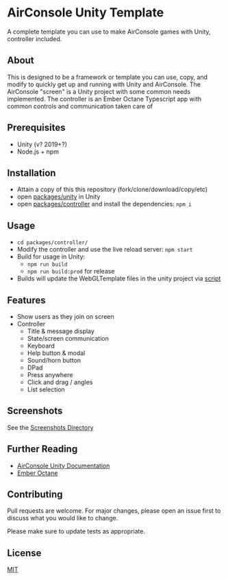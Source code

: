 # AirConsole Unity Template

A complete template you can use to make AirConsole games with Unity, controller included.

## About

This is designed to be a framework or template you can use, copy, and modify to quickly get up and running with Unity and AirConsole. The AirConsole "screen" is a Unity project with some common needs implemented. The controller is an Ember Octane Typescript app with common controls and communication taken care of

## Prerequisites

- Unity (v? 2019+?)
- Node.js + npm

## Installation

- Attain a copy of this this repository (fork/clone/download/copy/etc)
- open [packages/unity](packages/unity) in Unity
- open [packages/controller](packages/controller) and install the dependencies: `npm i`

## Usage

- `cd packages/controller/`
- Modify the controller and use the live reload server: `npm start`
- Build for usage in Unity:
  - `npm run build`
  - `npm run build:prod` for release
- Builds will update the WebGLTemplate files in the unity project via [script](packages/controller/scripts/unity-pipeline.sh)

## Features

- Show users as they join on screen
- Controller
  - Title & message display
  - State/screen communication
  - Keyboard
  - Help button & modal
  - Sound/horn button
  - DPad
  - Press anywhere
  - Click and drag / angles
  - List selection

## Screenshots

See the [Screenshots Directory](screenshots/README.md)

## Further Reading
- [AirConsole Unity Documentation](packages/unity/Assets/AirConsole/Documentation_1.7.pdf)
- [Ember Octane](https://emberjs.com/editions/octane/)

## Contributing
Pull requests are welcome. For major changes, please open an issue first to discuss what you would like to change.

Please make sure to update tests as appropriate.

## License
[MIT](LICENSE)
